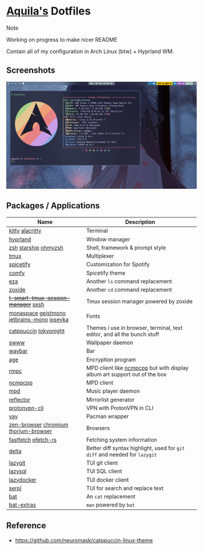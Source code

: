 # [Aquila's](https://github.com/rizkyilhampra) Dotfiles

> [!NOTE]
> Working on progress to make nicer README

Contain all of my configuration in Arch Linux (btw) + Hyprland WM.

## Screenshots
![screenshot 1 ](./assets/2024-09-28-152057_hyprshot.png)

## Packages / Applications

| Name                                                                                                                                                                                                         | Description                                                                                                     |
| ------------------------------------------------------------------------------------------------------------------------------------------------------------------------------------------------------------ | --------------------------------------------------------------------------------------------------------------- |
| [kitty](https://sw.kovidgoyal.net/kitty/) [alacritty](https://github.com/alacritty/alacritty)                                                                                                                | Terminal                                                                                                        |
| [hyprland](https://sw.kovidgoyal.net/kitty/)                                                                                                                                                                 | Window manager                                                                                                  |
| [zsh](https://zsh.sourceforge.io/) [starship](https://starship.rs) [ohmyzsh](https://github.com/ohmyzsh/ohmyzsh)                                                                                             | Shell, framework & prompt style                                                                                 |
| [tmux](https://github.com/tmux/tmux/wiki)                                                                                                                                                                    | Multiplexer                                                                                                     |
| [spicetify](https://spicetify.app/)                                                                                                                                                                          | Customization for Spotify                                                                                       |
| [comfy](https://github.com/Comfy-Themes/Spicetify)                                                                                                                                                           | Spicetify theme                                                                                                 |
| [eza](https://github.com/eza-community/eza)                                                                                                                                                                  | Another `ls` command replacement                                                                                |
| [zoxide](https://github.com/ajeetdsouza/zoxide)                                                                                                                                                              | Another `cd` command replacement                                                                                |
| ~~[t-smart-tmux-session-manager](https://github.com/joshmedeski/t-smart-tmux-session-manager)~~ [sesh](https://github.com/joshmedeski/sesh)                                                                  | Tmux session manager powered by zoxide                                                                          |
| [monaspace](https://monaspace.githubnext.com/) [geistmono](https://github.com/vercel/geist-font) [jetbrains-mono](https://github.com/JetBrains/JetBrainsMono) [iosevka](https://github.com/be5invis/Iosevka) | Fonts                                                                                                           |
| [catppuccin](https://github.com/catppuccin/catppuccin) [tokyonight](https://github.com/folke/tokyonight.nvim)                                                                                                | Themes i use in browser, terminal, text editor, and all the bunch stuff                                         |
| [swww](https://github.com/LGFae/swww)                                                                                                                                                                        | Wallpaper daemon                                                                                                |
| [waybar](https://github.com/Alexays/Waybar)                                                                                                                                                                  | Bar                                                                                                             |
| [age](https://github.com/FiloSottile/age)                                                                                                                                                                    | Encryption program                                                                                              |
| [rmpc](https://github.com/mierak/rmpc)                                                                                                                                                                       | MPD client like [ncmpcpp](https://github.com/ncmpcpp/ncmpcpp) but with display album art support out of the box |
| [ncmpcpp](https://github.com/ncmpcpp/ncmpcpp)                                                                                                                                                                | MPD client                                                                                                      |
| [mpd](https://github.com/MusicPlayerDaemon/MPD)                                                                                                                                                              | Music player daemon                                                                                             |
| [reflector](https://wiki.archlinux.org/title/Reflector)                                                                                                                                                      | Mirrorlist generator                                                                                            |
| [protonvpn-cli](https://wiki.archlinux.org/title/ProtonVPN#Official_command-line_interface)                                                                                                                  | VPN with ProtonVPN in CLI                                                                                       |
| [yay](https://github.com/Jguer/yay)                                                                                                                                                                          | Pacman wrapper                                                                                                  |
| [zen-browser](https://github.com/zen-browser/desktop) [chromium](https://archlinux.org/packages/extra/x86_64/chromium/) [thorium-browser](https://github.com/Alex313031/Thorium)                             | Browsers                                                                                                        |
| [fastfetch](https://github.com/fastfetch-cli/fastfetch) [pfetch-rs](https://github.com/Gobidev/pfetch-rs) | Fetching system information |
| [delta](https://github.com/dandavison/delta) | Better diff syntax highlight, used for `git diff` and needed for `lazygit` |
| [lazygit](https://github.com/jesseduffield/lazygit) | TUI git client |
| [lazysql](https://github.com/jorgerojas26/lazysql) | TUI SQL client |
| [lazydocker](https://github.com/jesseduffield/lazydocker) | TUI docker client |
| [serpl](https://github.com/yassinebridi/serpl) | TUI for search and replace text |
| [bat](https://github.com/sharkdp/bat) | An `cat` replacement |
| [bat-extras](https://github.com/eth-p/bat-extras/blob/master/doc/batman.md) | `man` powered by `bat` |

## Reference
- https://github.com/neuromask/catppuccin-linux-theme
